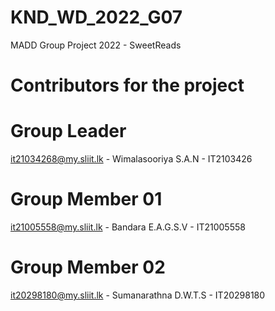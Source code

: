 # KND_WD_2022_G07
MADD Group Project 2022 - SweetReads


# Contributors for the project

# Group Leader
it21034268@my.sliit.lk - Wimalasooriya S.A.N - IT2103426

# Group Member 01
it21005558@my.sliit.lk - Bandara E.A.G.S.V - IT21005558

# Group Member 02
it20298180@my.sliit.lk - Sumanarathna D.W.T.S - IT20298180
